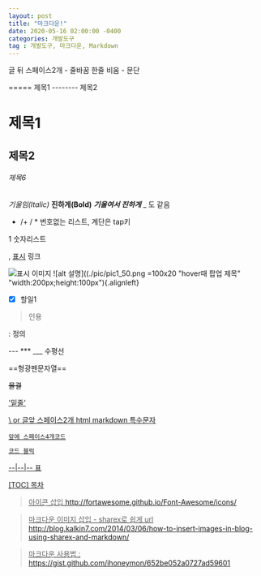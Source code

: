 ```yaml
---
layout: post
title: "마크다운!"
date: 2020-05-16 02:00:00 -0400
categories: 개발도구
tag : 개발도구, 마크다운, Markdown
---
```



글 뒤 스페이스2개 - 줄바꿈
한줄 비움 - 문단

=====  제목1
--------  제목2
# 제목1
## 제목2
###### 제목6

 *기울임(Italic)*       **진하게(Bold)**       ***기울여서 진하게*** 
 _ 도 같음
 
- /+ / *  번호없는 리스트, 계단은 tap키

1 숫자리스트 

<url>  ,   [표시]( url)     링크

![표시](url)    이미지    ![alt 설명]((./pic/pic1_50.png =100x20 "hover때 팝업 제목" "width:200px;height:100px"){.alignleft}

<i class="fa fa-check-square"></i>

- [x] 할일1

> 인용
> 
:  정의

 ---  ***  ___ 수평선
 
==형광펜문자열==

~~물결~~

<u>'밑줄'<u>

\ or 글앞 스페이스2개       html markdown 특수문자

    앞에 스페이스4개코드


``` javascript
코드 블럭
```

--|--|-- 표

 [TOC] 목차

> 아이콘 삽입
http://fortawesome.github.io/Font-Awesome/icons/

> 마크다운 이미지 삽입 - sharex로 쉽게 url
http://blog.kalkin7.com/2014/03/06/how-to-insert-images-in-blog-using-sharex-and-markdown/



> 마크다운 사용법 : https://gist.github.com/ihoneymon/652be052a0727ad59601      


